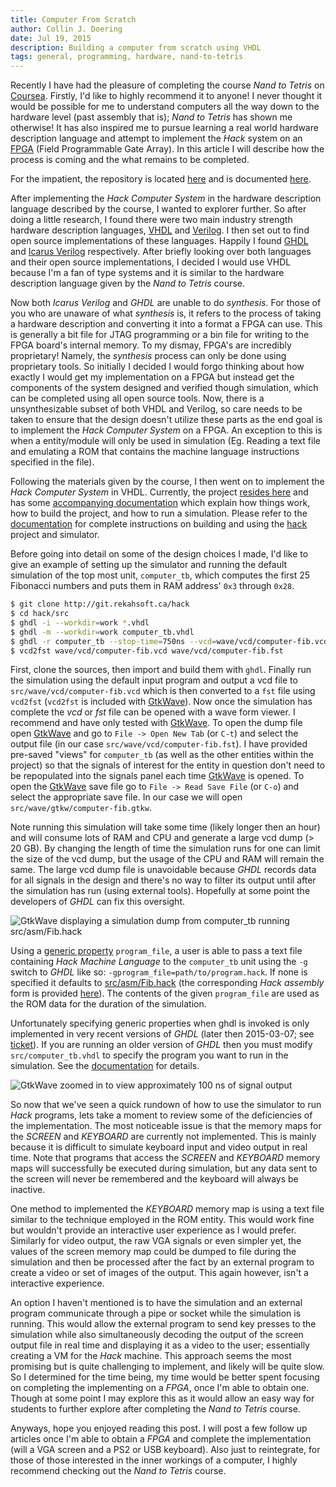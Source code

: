 ```yaml
---
title: Computer From Scratch
author: Collin J. Doering
date: Jul 19, 2015
description: Building a computer from scratch using VHDL
tags: general, programming, hardware, nand-to-tetris
---
```


Recently I have had the pleasure of completing the course *Nand to Tetris* on
[Coursea](http://coursera.org). Firstly, I'd like to highly recommend it to anyone! I never
thought it would be possible for me to understand computers all the way down to the hardware
level (past assembly that is); *Nand to Tetris* has shown me otherwise! It has also inspired me
to pursue learning a real world hardware description language and attempt to implement the
*Hack* system on an [FPGA](https://en.wikipedia.org/wiki/Field-programmable_gate_array) (Field
Programmable Gate Array). In this article I will describe how the process is coming and the
what remains to be completed.

For the impatient, the repository is located [here][hack-git] and is documented
[here][hack-docs].

<!--more-->

After implementing the *Hack Computer System* in the hardware description language described by
the course, I wanted to explorer further. So after doing a little research, I found there were
two main industry strength hardware description languages,
[VHDL](https://en.wikipedia.org/wiki/VHDL) and
[Verilog](https://en.wikipedia.org/wiki/Verilog). I then set out to find open source
implementations of these languages. Happily I found [GHDL](http://ghdl.free.fr/) and
[Icarus Verilog](http://iverilog.icarus.com/) respectively. After briefly looking over both
languages and their open source implementations, I decided I would use VHDL because I'm a fan
of type systems and it is similar to the hardware description language given by the *Nand to
Tetris* course.

Now both *Icarus Verilog* and *GHDL* are unable to do *synthesis*. For those of you who are
unaware of what *synthesis* is, it refers to the process of taking a hardware description and
converting it into a format a FPGA can use. This is generally a bit file for JTAG programming
or a bin file for writing to the FPGA board's internal memory. To my dismay, FPGA's are
incredibly proprietary! Namely, the *synthesis* process can only be done using proprietary
tools. So initially I decided I would forgo thinking about how exactly I would get my
implementation on a FPGA but instead get the components of the system designed and verified
though simulation, which can be completed using all open source tools. Now, there is a
unsynthesizable subset of both VHDL and Verilog, so care needs to be taken to ensure that the
design doesn't utilize these parts as the end goal is to implement the *Hack Computer System*
on a FPGA. An exception to this is when a entity/module will only be used in simulation (Eg.
Reading a text file and emulating a ROM that contains the machine language instructions
specified in the file).

Following the materials given by the course, I then went on to implement the *Hack Computer
System* in VHDL. Currently, the project [resides here][hack-git] and has some
[accompanying documentation][hack-docs] which explain how things work, how to build the
project, and how to run a simulation. Please refer to the [documentation][hack-docs] for
complete instructions on building and using the [hack][hack-git] project and simulator.

Before going into detail on some of the design choices I made, I'd like to give an example of
setting up the simulator and running the default simulation of the top most unit,
`computer_tb`, which computes the first 25 Fibonacci numbers and puts them in RAM address' `0x3`
through `0x28`.

``` {.bash .code-term}
$ git clone http://git.rekahsoft.ca/hack
$ cd hack/src
$ ghdl -i --workdir=work *.vhdl
$ ghdl -m --workdir=work computer_tb.vhdl
$ ghdl -r computer_tb --stop-time=750ns --vcd=wave/vcd/computer-fib.vcd
$ vcd2fst wave/vcd/computer-fib.vcd wave/vcd/computer-fib.fst
```

First, clone the sources, then import and build them with `ghdl`. Finally run the simulation
using the default input program and output a vcd file to `src/wave/vcd/computer-fib.vcd` which
is then converted to a `fst` file using `vcd2fst` (`vcd2fst` is included with [GtkWave][]). Now
once the simulation has complete the *vcd* or *fst* file can be opened with a wave form viewer.
I recommend and have only tested with [GtkWave][]. To open the dump file open [GtkWave][] and
go to `File -> Open New Tab` (or `C-t`) and select the output file (in our case
`src/wave/vcd/computer-fib.fst`). I have provided pre-saved "views" for `computer_tb` (as well
as the other entities within the project) so that the signals of interest for the entity in
question don't need to be repopulated into the signals panel each time [GtkWave][] is opened.
To open the [GtkWave][] save file go to `File -> Read Save File` (or `C-o`) and select the
appropriate save file. In our case we will open `src/wave/gtkw/computer-fib.gtkw`.

Note running this simulation will take some time (likely longer then an hour) and will consume
lots of RAM and CPU and generate a large vcd dump (> 20 GB). By changing the length of time the
simulation runs for one can limit the size of the vcd dump, but the usage of the CPU and RAM
will remain the same. The large vcd dump file is unavoidable because *GHDL* records data for
all signals in the design and there's no way to filter its output until after the simulation
has run (using external tools). Hopefully at some point the developers of *GHDL* can fix this
oversight.

![[GtkWave][] displaying a simulation dump from *computer_tb* running
 *src/asm/Fib.hack*](/files/images/gtkwave.png)

Using a
[generic property](http://www.doulos.com/knowhow/fpga/Setting_Generics_Parameters_for_Synthesis/)
`program_file`, a user is able to pass a text file containing *Hack Machine Language* to the
`computer_tb` unit using the `-g` switch to *GHDL* like so:
`-gprogram_file=path/to/program.hack`. If none is specified it defaults to
[src/asm/Fib.hack](http://git.rekahsoft.ca/hack/tree/src/asm/Fib.hack) (the corresponding *Hack
assembly* form is provided [here](http://git.rekahsoft.ca/hack/tree/src/asm/Fib.asm)). The
contents of the given `program_file` are used as the ROM data for the duration of the
simulation.

Unfortunately specifying generic properties when ghdl is invoked is only implemented in very
recent versions of *GHDL* (later then 2015-03-07; see
[ticket](http://sourceforge.net/p/ghdl-updates/tickets/37/?limit=25)). If you are running an
older version of *GHDL* then you must modify `src/computer_tb.vhdl` to specify the program you
want to run in the simulation. See the [documentation][hack-docs] for details.

![[GtkWave][] zoomed in to view approximately *100 ns* of signal
 output](/files/images/gtkwave-closeup.png)

So now that we've seen a quick rundown of how to use the simulator to run *Hack* programs, lets
take a moment to review some of the deficiencies of the implementation. The most noticeable
issue is that the memory maps for the *SCREEN* and *KEYBOARD* are currently not implemented.
This is mainly because it is difficult to simulate keyboard input and video output in real
time. Note that programs that access the *SCREEN* and *KEYBOARD* memory maps will successfully
be executed during simulation, but any data sent to the screen will never be remembered and the
keyboard will always be inactive.

One method to implemented the *KEYBOARD* memory map is using a text file similar to the
technique employed in the ROM entity. This would work fine but wouldn't provide an interactive
user experience as I would prefer. Similarly for video output, the raw VGA signals or even
simpler yet, the values of the screen memory map could be dumped to file during the simulation
and then be processed after the fact by an external program to create a video or set of images
of the output. This again however, isn't a interactive experience.

An option I haven't mentioned is to have the simulation and an external program communicate
through a pipe or socket while the simulation is running. This would allow the external program
to send key presses to the simulation while also simultaneously decoding the output of the
screen output file in real time and displaying it as a video to the user; essentially creating
a VM for the *Hack* machine. This approach seems the most promising but is quite challenging to
implement, and likely will be quite slow. So I determined for the time being, my time would be
better spent focusing on completing the implementing on a *FPGA*, once I'm able to obtain one.
Though at some point I may explore this as it would allow an easy way for students to further
explore after completing the *Nand to Tetris* course.

Anyways, hope you enjoyed reading this post. I will post a few follow up articles once I'm able
to obtain a *FPGA* and complete the implementation (will a VGA screen and a PS2 or USB
keyboard). Also just to reintegrate, for those of those interested in the inner workings of a
computer, I highly recommend checking out the *Nand to Tetris* course.

[hack-git]: http://git.rekahsoft.ca/hack/
[hack-docs]: http://git.rekahsoft.ca/hack/about
[GtkWave]: http://gtkwave.sourceforge.net/

